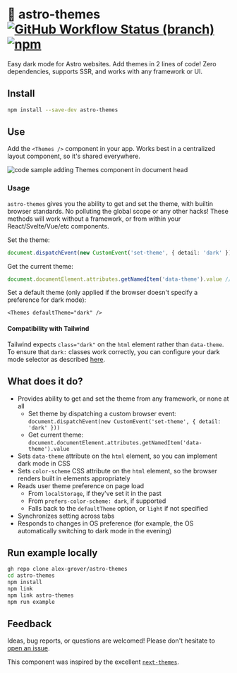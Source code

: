 # 🚀 astro-themes [![GitHub Workflow Status (branch)](https://img.shields.io/github/workflow/status/alex-grover/astro-themes/ci/main)](https://github.com/alex-grover/astro-themes/actions?query=branch%3Amain) [![npm](https://img.shields.io/npm/v/astro-themes)](https://www.npmjs.com/package/astro-themes)

Easy dark mode for Astro websites. Add themes in 2 lines of code! Zero dependencies, supports SSR, and works with any
framework or UI.

## Install

```sh
npm install --save-dev astro-themes
```

## Use

Add the `<Themes />` component in your app. Works best in a centralized layout component, so it's shared everywhere.

![code sample adding Themes component in document head](https://user-images.githubusercontent.com/3088615/187366957-fd3b3ef6-c3a8-4524-a898-49be189e1a73.png)

### Usage

`astro-themes` gives you the ability to get and set the theme, with builtin browser standards. No polluting the global
scope or any other hacks! These methods will work without a framework, or from within your React/Svelte/Vue/etc
components.

Set the theme:

```ts
document.dispatchEvent(new CustomEvent('set-theme', { detail: 'dark' })) // or pass `null` to clear the saved setting
```

Get the current theme:

```ts
document.documentElement.attributes.getNamedItem('data-theme').value // 'light' | 'dark'
```

Set a default theme (only applied if the browser doesn't specify a preference for dark mode):

```astro
<Themes defaultTheme="dark" />
```

#### Compatibility with Tailwind

Tailwind expects `class="dark"` on the `html` element rather than `data-theme`. To ensure that `dark:` classes work correctly, you can configure your dark mode selector as described [here](https://tailwindcss.com/docs/dark-mode#customizing-the-class-name).

## What does it do?

- Provides ability to get and set the theme from any framework, or none at all
  - Set theme by dispatching a custom browser event: `document.dispatchEvent(new CustomEvent('set-theme', { detail: 'dark' }))`
  - Get current theme: `document.documentElement.attributes.getNamedItem('data-theme').value`
- Sets `data-theme` attribute on the `html` element, so you can implement dark mode in CSS
- Sets `color-scheme` CSS attribute on the `html` element, so the browser renders built in elements appropriately
- Reads user theme preference on page load
  - From `localStorage`, if they've set it in the past
  - From `prefers-color-scheme: dark`, if supported
  - Falls back to the `defaultTheme` option, or `light` if not specified
- Synchronizes setting across tabs
- Responds to changes in OS preference (for example, the OS automatically switching to dark mode in the evening)

## Run example locally

```sh
gh repo clone alex-grover/astro-themes
cd astro-themes
npm install
npm link
npm link astro-themes
npm run example
```

## Feedback

Ideas, bug reports, or questions are welcomed! Please don't hesitate to [open an issue](https://github.com/alex-grover/astro-themes/issues/new).

This component was inspired by the excellent [`next-themes`](https://github.com/pacocoursey/next-themes).
